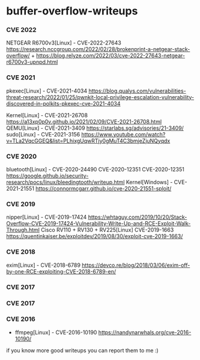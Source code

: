 # buffer-overflow-writeups

###  CVE 2022
NETGEAR R6700v3[Linux] - CVE-2022-27643 https://research.nccgroup.com/2022/02/28/brokenprint-a-netgear-stack-overflow/ + https://blog.relyze.com/2022/03/cve-2022-27643-netgear-r6700v3-upnpd.html

###  CVE 2021
pkexec[Linux] - CVE-2021-4034 https://blog.qualys.com/vulnerabilities-threat-research/2022/01/25/pwnkit-local-privilege-escalation-vulnerability-discovered-in-polkits-pkexec-cve-2021-4034

Kernel[Linux] - CVE-2021-26708 https://a13xp0p0v.github.io/2021/02/09/CVE-2021-26708.html
QEMU[Linux] - CVE-2021-3409 https://starlabs.sg/advisories/21-3409/
sudo[Linux] - CVE-2021-3156 https://www.youtube.com/watch?v=TLa2VqcGGEQ&list=PLhixgUqwRTjy0gMuT4C3bmjeZjuNQyqdx

###  CVE 2020
bluetooth[Linux] - CVE-2020-24490 CVE-2020-12351 CVE-2020-12351 https://google.github.io/security-research/pocs/linux/bleedingtooth/writeup.html
Kernel[Windows] - CVE-2021-21551 https://connormcgarr.github.io/cve-2020-21551-sploit/

###  CVE 2019
nipper[Linux] - CVE-2019-17424  https://whtaguy.com/2019/10/20/Stack-Overflow-CVE-2019-17424-Vulnerability-Write-Up-and-RCE-Exploit-Walk-Through.html
Cisco RV110 + RV130 + RV225[Linux] CVE-2019-1663 https://quentinkaiser.be/exploitdev/2019/08/30/exploit-cve-2019-1663/

###  CVE 2018
exim[Linux] - CVE-2018-6789 https://devco.re/blog/2018/03/06/exim-off-by-one-RCE-exploiting-CVE-2018-6789-en/

###  CVE 2017

###  CVE 2017

###  CVE 2016
- ffmpeg[Linux] - CVE-2016-10190 https://nandynarwhals.org/cve-2016-10190/

if you know more good writeups you can report them to me :)
